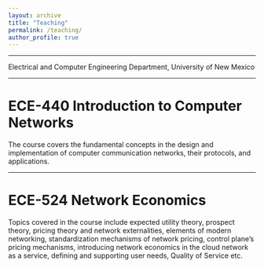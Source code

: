 ```yaml
---
layout: archive
title: "Teaching"
permalink: /teaching/
author_profile: true
---
```


---


Electrical and Computer Engineering Department, University of New Mexico

---

ECE-440 Introduction to Computer Networks
======
The course covers the fundamental concepts in the design and implementation of computer communication networks, their protocols, and applications.

---

ECE-524 Network Economics
======
Topics covered in the course include expected utility theory, prospect theory, pricing theory and network externalities, elements of modern networking, standardization mechanisms of network pricing, control plane’s pricing mechanisms, introducing network economics in the cloud network as a service, defining and supporting user needs, Quality of Service etc.
